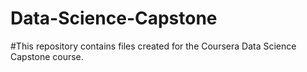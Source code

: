 # Data-Science-Capstone
#This repository contains files created for the Coursera Data Science Capstone course.
